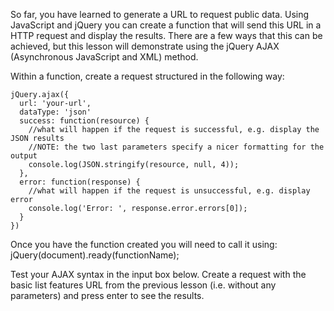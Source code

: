 So far, you have learned to generate a URL to request public data. Using JavaScript and jQuery you can create a function that will send this URL in a HTTP request and display the results. There are a few ways that this can be achieved, but this lesson will demonstrate using the jQuery AJAX (Asynchronous JavaScript and XML) method.

Within a function, create a request structured in the following way: 

    jQuery.ajax({  
      url: 'your-url',  
      dataType: 'json'
      success: function(resource) {
        //what will happen if the request is successful, e.g. display the JSON results
        //NOTE: the two last parameters specify a nicer formatting for the output
        console.log(JSON.stringify(resource, null, 4));
      },
      error: function(response) {
        //what will happen if the request is unsuccessful, e.g. display error
        console.log('Error: ', response.error.errors[0]);
      }
    })  

Once you have the function created you will need to call it using:
jQuery(document).ready(functionName);

Test your AJAX syntax in the input box below. Create a request with the basic list features URL from the previous lesson (i.e. without any parameters) and press enter to see the results.